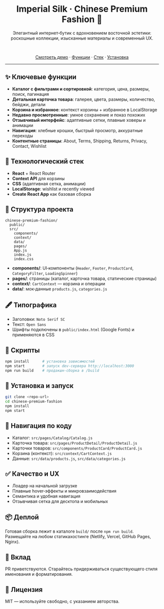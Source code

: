 <div align="center">

# Imperial Silk · Chinese Premium Fashion 🐉

Элегантный интернет‑бутик с вдохновением восточной эстетики: роскошные коллекции, изысканные материалы и современный UX.

<br/>

[Смотреть демо](#-запуск) · [Функции](#-ключевые-функции) · [Стек](#-технологический-стек) · [Установка](#-установка-и-запуск)

</div>

---

## ✨ Ключевые функции

- **Каталог с фильтрами и сортировкой**: категория, цена, размеры, поиск, пагинация
- **Детальная карточка товара**: галерея, цвета, размеры, количество, бейджи, детали
- **Корзина и избранное**: контекст корзины + избранное в LocalStorage
- **Недавно просмотренные**: умное сохранение и показ похожих
- **Отзывчивый интерфейс**: адаптивные сетки, плавные ховеры и анимации
- **Навигация**: хлебные крошки, быстрый просмотр, аккуратные переходы
- **Контентные страницы**: About, Terms, Shipping, Returns, Privacy, Contact, Wishlist

## 🧰 Технологический стек

- **React** + React Router
- **Context API** для корзины
- **CSS** (адаптивная сетка, анимации)
- **LocalStorage**: wishlist и recently viewed
- **Create React App** как базовая сборка

## 📁 Структура проекта

```text
chinese-premium-fashion/
  public/
  src/
    components/
    context/
    data/
    pages/
    App.js
    index.js
    index.css
```

- **components/**: UI‑компоненты (`Header`, `Footer`, `ProductCard`, `CategoryFilter`, `LoadingSpinner`)
- **pages/**: страницы (каталог, карточка товара, статические страницы)
- **context/**: `CartContext` — корзина и операции
- **data/**: мок‑данные `products.js`, `categories.js`

## 🖋 Типографика

- Заголовки: `Noto Serif SC`
- Текст: `Open Sans`
- Шрифты подключены в `public/index.html` (Google Fonts) и применяются в CSS

## 🧪 Скрипты

```bash
npm install      # установка зависимостей
npm start        # запуск dev-сервера http://localhost:3000
npm run build    # продакшн-сборка в /build
```

## 🚀 Установка и запуск

```bash
git clone <repo-url>
cd chinese-premium-fashion
npm install
npm start
```


## 🧭 Навигация по коду

- Каталог: `src/pages/Catalog/Catalog.js`
- Карточка товара: `src/pages/ProductDetail/ProductDetail.js`
- Карточки товаров: `src/components/ProductCard/ProductCard.js`
- Корзина (контекст): `src/context/CartContext.js`
- Данные: `src/data/products.js`, `src/data/categories.js`


## ✅ Качество и UX

- Лоадер на начальной загрузке
- Плавные hover‑эффекты и микровзаимодействия
- Семантика и удобная навигация
- Отзывчивая сетка для десктопа и мобильных


## 📦 Деплой

Готовая сборка лежит в каталоге `build/` после `npm run build`. Размещайте на любом статикахостинге (Netlify, Vercel, GitHub Pages, Nginx).


## 🤝 Вклад

PR приветствуются. Старайтесь придерживаться существующего стиля именования и форматирования.


## 📝 Лицензия

MIT — используйте свободно, с указанием авторства.
